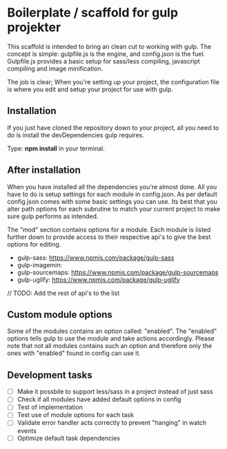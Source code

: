 # Boilerplate / scaffold for gulp projekter
This scaffold is intended to bring an clean cut to working with gulp. The concept is simple: gulpfile.js is the engine, and config.json is the fuel. Gulpfile.js provides a basic setup for sass/less compiling, javascript compiling and image minification.

The job is clear; When you're setting up your project, the configuration file is where you edit and setup your project for use with gulp.

## Installation 
If you just have cloned the repository down to your project, all you need to do is install the devDependencies gulp requires.

Type: **npm install** in your terminal.

## After installation
When you have installed all the dependencies you're almost done. All you have to do is setup settings for each module in config.json.
As per default config.json comes with some basic settings you can use. Its best that you alter path options for each subrutine to match your current project to make sure gulp performs as intended.

The "mod" section contains options for a module. Each module is listed further down to provide access to their respective api's to give the best options for editing. 

* gulp-sass: https://www.npmjs.com/package/gulp-sass
* gulp-imagemin: 
* gulp-sourcemaps: https://www.npmjs.com/package/gulp-sourcemaps
* gulp-uglify: https://www.npmjs.com/package/gulp-uglify

// TODO: Add the rest of api's to the list

## Custom module options
Some of the modules contains an option called: "enabled". The "enabled" options tells gulp to use the module and take actions accordingly. Please note that not all modules contains such an option and therefore only the ones with "enabled" found in config can use it.

## Development tasks
- [ ] Make it possbile to support less/sass in a project instead of just sass
- [ ] Check if all modules have added default options in config
- [ ] Test of implementation
- [ ] Test use of module options for each task
- [ ] Validate error handler acts correctly to prevent "hanging" in watch events
- [ ] Optimize default task dependencies
